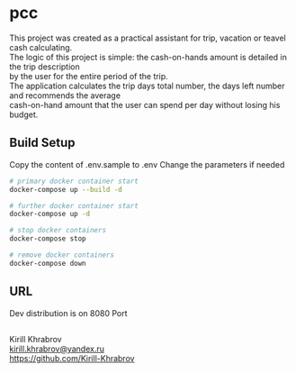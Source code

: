# pcc

This project was created as a practical assistant for trip, vacation or teavel cash calculating.<br>
The logic of this project is simple: the cash-on-hands amount is detailed in the trip description<br> 
by the user for the entire period of the trip.<br>
The application calculates the trip days total number, the days left number and recommends the average <br>
cash-on-hand amount that the user can spend per day without losing his budget.<br>

## Build Setup

Copy the content of .env.sample to .env
Change the parameters if needed

``` bash
# primary docker container start
docker-compose up --build -d

# further docker container start
docker-compose up -d

# stop docker containers
docker-compose stop

# remove docker containers
docker-compose down
```
## URL

Dev distribution is on 8080 Port 

##

Kirill Khrabrov<br>
kirill.khrabrov@yandex.ru<br>
https://github.com/Kirill-Khrabrov<br>
